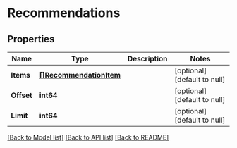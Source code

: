 # Recommendations

## Properties
Name | Type | Description | Notes
------------ | ------------- | ------------- | -------------
**Items** | [**[]RecommendationItem**](RecommendationItem.md) |  | [optional] [default to null]
**Offset** | **int64** |  | [optional] [default to null]
**Limit** | **int64** |  | [optional] [default to null]

[[Back to Model list]](../README.md#documentation-for-models) [[Back to API list]](../README.md#documentation-for-api-endpoints) [[Back to README]](../README.md)

